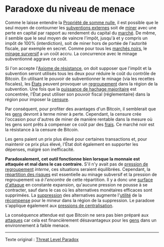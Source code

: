 Paradoxe du niveau de menace
============================

Comme le laisse entendre la [Propriété de somme nulle](ch032-zero-sum-property.md), il est possible que le seul moyen de contourner les [subventions externes](https://fr.wikipedia.org/wiki/Subvention) soit de [miner](ch101-glossary.md#mine) avec une perte en capital par rapport au rendement du capital du [marché](ch101-glossary.md#marché). De même, il semble que le seul moyen de vaincre l'impôt, jusqu'à et y compris un impôt de 100% (interdiction), soit de miner hors de portée de l'autorité fiscale, par exemple en secret. Comme pour tous les [marchés noirs](https://fr.wikipedia.org/wiki/March%C3%A9_noir), le [minage surversif](https://www.theatlantic.com/magazine/archive/2017/09/big-in-venezuela/534177) a un coût accru. La concurrence avec le minage subventionné aggrave ce coût.

Si l'on accepte l'[Axiome de résistance](ch004-axiom-of-resistance.md), on doit supposer que l'impôt et la subvention seront utilisés tous les deux pour réduire le coût du contrôle de Bitcoin. En utilisant le pouvoir de subventionner le minage (via les recettes fiscales), les [États](ch101-glossary.md#état) peuvent provoquer un [regroupement](ch101-glossary.md#regroupement) dans la région de la subvention. Une fois que la [puissance de hachage majoritaire](ch101-glossary.md#puissance-de-hachage-majoritaire) est concentrée, l'État peut utiliser son pouvoir fiscal (réglementaire) dans la région pour imposer la [censure](ch101-glossary.md#censure).

Par conséquent, pour profiter des avantages d'un Bitcoin, il semblerait que les [gens](ch101-glossary.md#personne) devront à terme miner à perte. Cependant, la censure crée l'occasion pour d'autres de miner de manière rentable dans la mesure où les gens sont prêts à compenser ce coût par des [frais](ch101-glossary.md#frais). Ce marché noir est la résistance à la censure de Bitcoin.

Les gens paient un prix plus élevé pour certaines transactions et, pour maintenir ce prix plus élevé, l'État doit également en supporter les dépenses, malgré son inefficacité.

**Paradoxalement, cet outil fonctionne bien lorsque la monnaie est attaquée et mal dans le cas contraire.** S'il n'y avait pas de [pression de regroupement](ch039-pooling-pressure-risk.md) *interne*, ces situations seraient équilibrées. Cependant, la [répartition des risques](ch016-risk-sharing-principle.md) est essentielle au minage subversif et la pression de regroupement va *à l'encontre* de cette répartition. Il y a donc une [surface d'attaque](https://fr.wikipedia.org/wiki/Surface_d%27attaque) en constante expansion, qu'aucune pression ne pousse à se contracter, sauf dans le cas où les alternatives monétaires efficaces sont supprimées. La [suppression](https://fr.wikipedia.org/wiki/Contr%C3%B4le_des_changes) des alternatives augmente l'[utilité](ch101-glossary.md#utilité) de la [récompense](ch101-glossary.md#récompense) pour le mineur dans la région de la suppression. Le paradoxe s'applique également aux [pressions de centralisation](ch038-centralization-risk.md).

La conséquence attendue est que Bitcoin ne sera pas bien préparé aux [attaques](ch101-glossary.md#attaque) car cela est financièrement désavantageux pour les [gens](ch101-glossary.md#personne) dans un environnement à faible menace.

---

Texte original : [Threat Level Paradox](https://github.com/libbitcoin/libbitcoin-system/wiki/Threat-Level-Paradox)